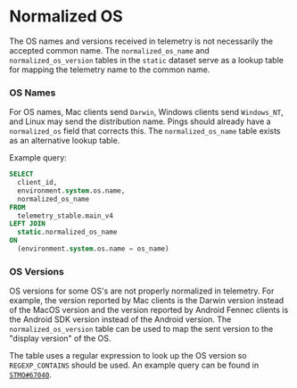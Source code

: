 # Normalized OS

The OS names and versions received in telemetry is not necessarily the accepted common name.
The `normalized_os_name` and `normalized_os_version` tables in the `static` dataset serve as a
lookup table for mapping the telemetry name to the common name.

### OS Names

For OS names, Mac clients send `Darwin`, Windows clients send `Windows_NT`, and Linux may send the
distribution name.
Pings should already have a `normalized_os` field that corrects this.
The `normalized_os_name` table exists as an alternative lookup table.

Example query:

```sql
SELECT
  client_id,
  environment.system.os.name,
  normalized_os_name
FROM
  telemetry_stable.main_v4
LEFT JOIN
  static.normalized_os_name
ON
  (environment.system.os.name = os_name)
```

### OS Versions

OS versions for some OS's are not properly normalized in telemetry. For example, the version
reported by Mac clients is the Darwin version instead of the MacOS version and the version
reported by Android Fennec clients is the Android SDK version instead of the Android version.
The `normalized_os_version` table can be used to map the sent version to the "display version"
of the OS.

The table uses a regular expression to look up the OS version so `REGEXP_CONTAINS` should be used.
An example query can be found in [`STMO#67040`](https://sql.telemetry.mozilla.org/queries/67040/source).
